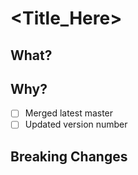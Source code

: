 # <Title_Here>
## What?
## Why?
- [ ] Merged latest master
- [ ] Updated version number
## Breaking Changes
